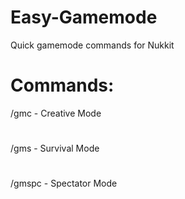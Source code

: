 # Easy-Gamemode
Quick gamemode commands for Nukkit

# Commands:
/gmc - Creative Mode
#
/gms - Survival Mode
#
/gmspc - Spectator Mode
